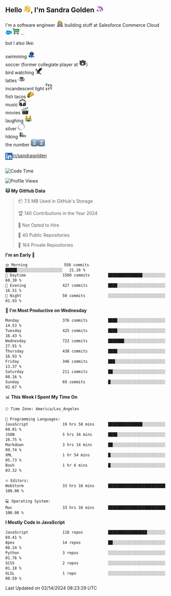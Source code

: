 ## Hello <img src="./static/emoji/wave.png" width="22" />, I'm Sandra Golden <img src="./static/emoji/unicorn-face.png" width="22" />

I'm a software engineer <img src="./static/emoji/female-technologist.png" width="22" /> building stuff at Salesforce Commerce Cloud <img src="./static/emoji/salesforce.png" width="22" /><img src="./static/emoji/commerce-cloud.png" width="22" />&nbsp;...

but I also like:<br/><br/>
swimming <img alt="swimming" src="./static/emoji/keep-swimming.png" width="22" /><br/>
soccer  (former collegiate player at <img src="./static/emoji/auburn.png" width="22" />)<br/>
bird watching <img src="./static/emoji/eagle.png" width="22" /><br/>
lattes <img src="./static/emoji/coffee.png" width="22" /><br/>
incandescent light <img src="./static/emoji/lights.png" width="22" /><br/>
fish tacos <img src="./static/emoji/taco.png" width="22" /><br/>
music <img src="./static/emoji/headphones.png" width="22" /><br/>
movies <img src="./static/emoji/movie-clapper.png" width="22" /><br/>
laughing <img src="./static/emoji/joy-cat.png" width="22" /><br/>
silver <img src="./static/emoji/silver-hoop.png" width="22" /><br/>
hiking <img src="./static/emoji/hiker.png" width="22" /><br/>
the number <img src="./static/emoji/two.png" width="22" /><img src="./static/emoji/two.png" width="22" />
<br/><br/>
<img align="left" alt="Sandra Golden | LinkedIn" width="22px" src="./static/emoji/linkedin.png" /> <a href="https://www.linkedin.com/in/sandragolden/">in/sandragolden</a>
<br/><br/>
<!--START_SECTION:waka-->
![Code Time](http://img.shields.io/badge/Code%20Time-161%20hrs-blue)

![Profile Views](http://img.shields.io/badge/Profile%20Views-0-blue)

**🐱 My GitHub Data** 

> 📦 7.5 MB Used in GitHub's Storage 
 > 
> 🏆 140 Contributions in the Year 2024
 > 
> 🚫 Not Opted to Hire
 > 
> 📜 40 Public Repositories 
 > 
> 🔑 164 Private Repositories 
 > 
**I'm an Early 🐤** 

```text
🌞 Morning                550 commits         █████░░░░░░░░░░░░░░░░░░░░   21.26 % 
🌆 Daytime                1560 commits        ███████████████░░░░░░░░░░   60.30 % 
🌃 Evening                427 commits         ████░░░░░░░░░░░░░░░░░░░░░   16.51 % 
🌙 Night                  50 commits          ░░░░░░░░░░░░░░░░░░░░░░░░░   01.93 % 
```
📅 **I'm Most Productive on Wednesday** 

```text
Monday                   376 commits         ████░░░░░░░░░░░░░░░░░░░░░   14.53 % 
Tuesday                  425 commits         ████░░░░░░░░░░░░░░░░░░░░░   16.43 % 
Wednesday                722 commits         ███████░░░░░░░░░░░░░░░░░░   27.91 % 
Thursday                 438 commits         ████░░░░░░░░░░░░░░░░░░░░░   16.93 % 
Friday                   346 commits         ███░░░░░░░░░░░░░░░░░░░░░░   13.37 % 
Saturday                 211 commits         ██░░░░░░░░░░░░░░░░░░░░░░░   08.16 % 
Sunday                   69 commits          █░░░░░░░░░░░░░░░░░░░░░░░░   02.67 % 
```


📊 **This Week I Spent My Time On** 

```text
🕑︎ Time Zone: America/Los_Angeles

💬 Programming Languages: 
JavaScript               19 hrs 58 mins      ███████████████░░░░░░░░░░   60.01 % 
JSON                     5 hrs 34 mins       ████░░░░░░░░░░░░░░░░░░░░░   16.75 % 
Markdown                 3 hrs 14 mins       ██░░░░░░░░░░░░░░░░░░░░░░░   09.74 % 
XML                      1 hr 54 mins        █░░░░░░░░░░░░░░░░░░░░░░░░   05.73 % 
Bash                     1 hr 6 mins         █░░░░░░░░░░░░░░░░░░░░░░░░   03.32 % 

🔥 Editors: 
WebStorm                 33 hrs 16 mins      █████████████████████████   100.00 % 

💻 Operating System: 
Mac                      33 hrs 16 mins      █████████████████████████   100.00 % 
```

**I Mostly Code in JavaScript** 

```text
JavaScript               118 repos           █████████████████░░░░░░░░   69.41 % 
Apex                     14 repos            ██░░░░░░░░░░░░░░░░░░░░░░░   08.24 % 
Python                   3 repos             ░░░░░░░░░░░░░░░░░░░░░░░░░   01.76 % 
SCSS                     2 repos             ░░░░░░░░░░░░░░░░░░░░░░░░░   01.18 % 
GLSL                     1 repo              ░░░░░░░░░░░░░░░░░░░░░░░░░   00.59 % 
```




 Last Updated on 02/14/2024 08:23:29 UTC
<!--END_SECTION:waka-->
